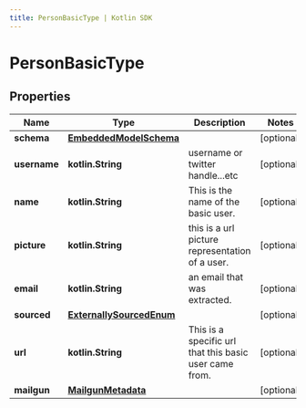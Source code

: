 ```yaml
---
title: PersonBasicType | Kotlin SDK
---
```




# PersonBasicType

## Properties
Name | Type | Description | Notes
------------ | ------------- | ------------- | -------------
**schema** | [**EmbeddedModelSchema**](EmbeddedModelSchema) |  |  [optional]
**username** | **kotlin.String** | username or twitter handle...etc |  [optional]
**name** | **kotlin.String** | This is the name of the basic user. |  [optional]
**picture** | **kotlin.String** | this is a url picture representation of a user. |  [optional]
**email** | **kotlin.String** | an email that was extracted. |  [optional]
**sourced** | [**ExternallySourcedEnum**](ExternallySourcedEnum) |  |  [optional]
**url** | **kotlin.String** | This is a specific url that this basic user came from. |  [optional]
**mailgun** | [**MailgunMetadata**](MailgunMetadata) |  |  [optional]




